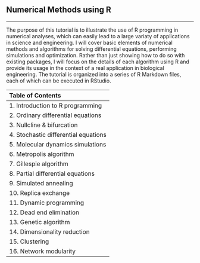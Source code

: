 ## Numerical Methods using R

---

The purpose of this tutorial is to illustrate the use of R programming in numerical analyses, which can easily lead to a large variaty of applications in science and engineering. I will cover basic elements of numerical methods and algorithms for solving differential equations, performing simulations and optimization. Rather than just showing how to do so with existing packages, I will focus on the details of each algorithm using R and provide its usage in the context of a real application in biological engineering. The tutorial is organized into a series of R Markdown files, each of which can be executed in RStudio.

|Table of Contents|
|:----------------|
|1. Introduction to R programming|
|2. Ordinary differential equations|
|3. Nullcline & bifurcation|
|4. Stochastic differential equations|
|5. Molecular dynamics simulations|
|6. Metropolis algorithm|
|7. Gillespie algorithm|
|8. Partial differential equations|
|9. Simulated annealing|
|10. Replica exchange|
|11. Dynamic programming|
|12. Dead end elimination|
|13. Genetic algorithm|
|14. Dimensionality reduction|
|15. Clustering|
|16. Network modularity|